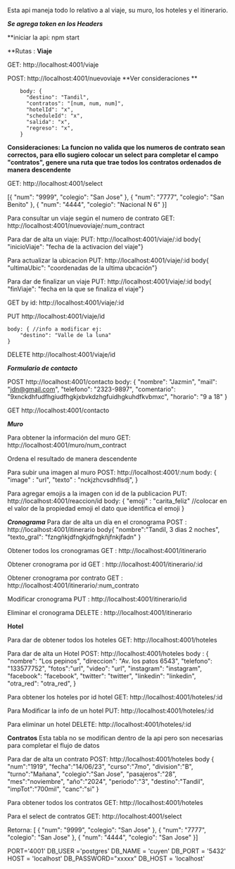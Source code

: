 Esta api maneja todo lo relativo a al viaje, su muro, los hoteles y el itinerario.

***Se agrega token en los Headers***


**iniciar la api: npm start


**Rutas :
**Viaje**

GET: http://localhost:4001/viaje


POST: http://localhost:4001/nuevoviaje   **Ver consideraciones **


        body: {  
          "destino": "Tandil",
          "contratos": "[num, num, num]",
          "hotelId": "x",
          "scheduleId": "x",
          "salida": "x",
          "regreso": "x",
        }
        
**Consideraciones: La funcion no valida que los numeros de contrato sean correctos, para ello sugiero colocar un select para completar el campo "contratos", genere una ruta que trae todos los contratos ordenados de manera descendente**

GET: http://localhost:4001/select

[{
    "num": "9999",
    "colegio": "San Jose"
  },
  {
    "num": "7777",
    "colegio": "San Benito"
  },
  {
    "num": "4444",
    "colegio": "Nacional N 6"
  }]


Para consultar un viaje según el numero de contrato
GET: http://localhost:4001/nuevoviaje/:num_contract


Para dar de alta un viaje:
PUT: http://localhost:4001/viaje/:id
      body{
          "inicioViaje": "fecha de la activacion del viaje"}


Para actualizar la ubicacion
PUT: http://localhost:4001/viaje/:id
      body{
          "ultimaUbic": "coordenadas de la ultima ubcación"}


Para dar de finalizar un viaje
PUT: http://localhost:4001/viaje/:id
      body{
          "finViaje": "fecha en la que se finaliza el viaje"}


GET by id: http://localhost:4001/viaje/:id


PUT http://localhost:4001/viaje/id

    body: { //info a modificar ej:
        "destino": "Valle de la luna"
    }

DELETE http://localhost:4001/viaje/id

***Formulario de contacto***

POST http://localhost:4001/contacto
    body: {
      "nombre": "Jazmin",
      "mail": "jdn@gmail.com",
      "telefono": "2323-9897",
      "comentario": "9xnckdhfudfhgiudfhgkjxbvkdzhgfuidhgkuhdfkvbmxc",
      "horario": "9 a 18"
    }


GET http://localhost:4001/contacto



***Muro***

Para obtener la información del muro
GET: http://localhost:4001/muro/num_contract

Ordena el resultado de manera descendente


Para subir una imagen al muro
POST: http://localhost:4001/:num
  body:
      {
        "image" : "url",
        "texto" : "nckjzhcvsdhflsdj",
      }
    

Para agregar emojis a la imagen con id de la publicacion
PUT: http://localhost:4001/reaccion/id
      body: {
              "emoji" : "carita_feliz"  //colocar en el valor de la propiedad emoji el dato que identifica el emoji
            }


***Cronograma***
Para dar de alta un día en el cronograma
POST : http://localhost:4001/itinerario
  body{
  "nombre":"Tandil, 3 dias 2 noches",
  "texto_gral": "fzngñkjdfngkjdfngkñjfnkjfadn"
}

Obtener todos los cronogramas
GET : http://localhost:4001/itinerario

Obtener cronograma por id
GET : http://localhost:4001/itinerario/:id

Obtener cronograma por contrato
GET : http://localhost:4001/itinerario/:num_contrato

Modificar cronograma
PUT : http://localhost:4001/itinerario/id

Eliminar el cronograma
DELETE : http://localhost:4001/itinerario


**Hotel**

Para dar de obtener todos los hoteles
GET: http://localhost:4001/hoteles

Para dar de alta un Hotel
POST: http://localhost:4001/hoteles
body : {
        "nombre": "Los pepinos",
        "direccion": "Av. los patos 6543",
        "telefono": "133577752",
        "fotos":"url",
        "video": "url",
        "instagram": "instagram",
        "facebook": "facebook",
        "twitter": "twitter",
        "linkedin": "linkedin",
        "otra_red": "otra_red",
      }

Para obtener los hoteles por id hotel
GET: http://localhost:4001/hoteles/:id

Para Modificar la info de un hotel
PUT: http://localhost:4001/hoteles/:id

Para eliminar un hotel
DELETE: http://localhost:4001/hoteles/:id

**Contratos**
Esta tabla no se modifican dentro de la api pero son necesarias para completar el flujo de datos

Para dar de alta un contrato
POST: http://localhost:4001/hoteles
body 
  {
  "num":"1919",
  "fecha":"14/06/23",
  "curso":"7mo",
  "division":"B",
  "turno":"Mañana",
  "colegio":"San Jose",
  "pasajeros":"28",
  "mes":"noviembre",
  "año":"2024",
  "periodo":"3",
  "destino":"Tandil",
  "impTot":"700mil",
  "canc":"si"
}

Para obtener todos los contratos
GET: http://localhost:4001/hoteles

Para el select de contratos
GET: http://localhost:4001/select

Retorna: [
  {
    "num": "9999",
    "colegio": "San Jose"
  },
  {
    "num": "7777",
    "colegio": "San Jose"
  },
  {
    "num": "4444",
    "colegio": "San Jose"
  }]


PORT='4001'
DB_USER ='postgres'
DB_NAME = 'cuyen'
DB_PORT = '5432'
HOST = 'localhost'
DB_PASSWORD="xxxxx"
DB_HOST = 'localhost'
